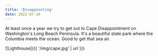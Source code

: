 ```yaml
---
title: 'Disappointing'
date: 2022-07-26
---
```


At least once a year we try to get out to Cape Disappointment on Washington's Long Beach Peninsula. It's a beautiful state park where the Columbia meets the ocean. Good to get that sea air.

![Lighthouse]({{ '/img/cape.jpg' | url }})
